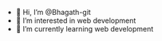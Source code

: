 - 👋 Hi, I’m @Bhagath-git
- 👀 I’m interested in web development
- 🌱 I’m currently learning web development

<!---
Bhagath-git/Bhagath-git is a ✨ special ✨ repository because its `README.md` (this file) appears on your GitHub profile.
You can click the Preview link to take a look at your changes.
--->
